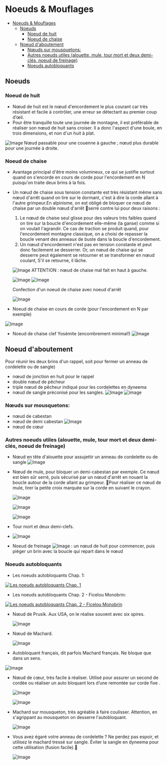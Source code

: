 # Noeuds & Mouflages

- [Noeuds & Mouflages](#Noeuds--Mouflages)
  - [Noeuds](#Noeuds)
    - [Noeud de huit](#Noeud-de-huit)
    - [Noeud de chaise](#Noeud-de-chaise)
  - [Noeud d'aboutement](#Noeud-daboutement)
    - [Nœuds sur mousquetons:](#N%C5%93uds-sur-mousquetons)
    - [Autres noeuds utiles (alouette, mule, tour mort et deux demi-clés, noeud de freinage)](#Autres-noeuds-utiles-alouette-mule-tour-mort-et-deux-demi-cl%C3%A9s-noeud-de-freinage)
    - [Noeuds autobloquants](#Noeuds-autobloquants)

## Noeuds

### Noeud de huit

* Nœud de huit est le nœud d'encordement le plus courant car très résistant et facile à contrôler, une erreur se détectant au premier coup d’œil.
* Pour être tranquille toute une journée de montagne, il est préférable de réaliser son nœud de huit sans croiser. Il a donc l'aspect d'une boule, en
trois dimensions, et non d'un huit à plat.

![Image](img/noeuxhuit.png?raw=true)
Nœud passable pour une couenne à gauche ; nœud plus durable pour une journée à droite.

### Noeud de chaise
    
* Avantage principal d'être moins volumineux, ce qui se justifie surtout quand on s'encorde en cours de corde pour l'encordement en N puisqu'on traite deux brins à la fois.
* Un nœud de chaise sous tension constante est très résistant même sans nœud d'arrêt quand on tire sur le dormant, c'est à dire la corde allant à l'autre grimpeur.En alpinisme, on est obligé de bloquer ce nœud de chaise par un double nœud d'arrêt serré contre lui pour deux raisons :
    1. Le nœud de chaise seul glisse pour des valeurs très faibles quand on tire sur la boucle d'encordement elle-même (la ganse) comme si on voulait l'agrandir. Ce cas de traction se produit quand, pour l'encordement montagne classique, on a choisi de repasser la boucle venant des anneaux de buste dans la boucle d'encordement.
    2. Un nœud d'encordement n'est pas en tension constante et peut donc facilement se desserrer. Or, un nœud de chaise qui se desserre peut également se retourner et se transformer en nœud coulant, S'il se retourne, il lâche.

    ![Image](img/noeudchaise.png?raw=true)
    ATTENTION : nœud de chaise mal fait en haut à gauche.

    ![Image](img/noeudhuit.png?raw=true)
    ![Image](img/chaise.png?raw=true)

    Confection d'un noeud de chaise avec noeud d'arrêt
    
    ![Image](https://proxy.duckduckgo.com/iu/?u=http%3A%2F%2Flezardevillemandeur.org%2Fwp-content%2Fuploads%2Fnoeud-de-chaise.jpg&f=1)

* Noeud de chaise en cours de corde (pour l'encordement en N par exemple)
  
![Image](img/chaiseN.png?raw=true)

* Noeud de chaise clef Yosémite (encombrement minimal!)
![Image](img/noeudyosemite.png?raw=true)

## Noeud d'aboutement 

Pour réunir les deux brins d'un rappel, soit pour fermer un anneau de cordelette ou de sangle)
* nœud de jonction en huit pour le rappel
* double nœud de pêcheur
* triple nœud de pêcheur indiqué pour les cordelettes en dyneema
* nœud de sangle préconisé pour les sangles.
  ![Image](img/rabouttement.png?raw=true)
  ![image](img/doublepecheur.png?raw=true)
  
### Nœuds sur mousquetons:
* nœud de cabestan
* nœud de demi cabestan
![Image](img/cabestan.png?raw=true)
* nœud de cœur

### Autres noeuds utiles (alouette, mule, tour mort et deux demi-clés, noeud de freinage)

* Nœud en tête d'alouette pour assujettir un anneau de cordelette ou de sangle
  ![Image](img/tetealouette.png?raw=true)
  
* Nœud de mule, pour bloquer un demi-cabestan par exemple. Ce nœud est bien sûr serré, puis sécurisé par un nœud d'arrêt en nouant la boucle autour de la corde allant au grimpeur. Pour réaliser ce nœud de mule, tirer la petite croix marquée sur la corde en suivant le crayon.
  
  ![Image](img/noeudcoeur.png?raw=true)

  ![Image](img/noeudcoeur2.png?raw=true)

  ![Image](img/noeudmuleconfection.png?raw=true)
  
* Tour mort et deux demi-clefs. 
* 
  ![Image](img/tourmort.png?raw=true)

* Noeud de freinage
![Image](img/noeudfreinage.png?raw=true) : un nœud de huit pour commencer, puis piéger un brin avec la boucle qui repart dans le nœud

### Noeuds autobloquants

* Les noeuds autobloquants Chap. 1:

[![Les noeuds autobloquants Chap. 1](https://img.youtube.com/vi/_1RG-CSgGpc/0.jpg)](https://www.youtube.com/watch?v=_1RG-CSgGpc "Les noeuds autobloquants Chap. 1")  

* Les noeuds autobloquants Chap. 2 - Ficelou Monobrin:

[![Les noeuds autobloquants Chap. 2 - Ficelou Monobrin](https://img.youtube.com/vi/Lj9wNgbDs1s/0.jpg)](https://www.youtube.com/watch?v=Lj9wNgbDs1s "Les noeuds autobloquants Chap. 2 - Ficelou Monobrin")  

* Nœud de Prusik. Aux USA, on le réalise souvent avec six spires.

  ![Image](img/prussike.png)

* Nœud de Machard.

  ![Image](img/machard.png)

* Autobloquant français, dit parfois Machard français. Ne bloque que dans un sens.

![Image](img/machardfrancais.png)

* Nœud de cœur, très facile à réaliser. Utilisé pour assurer un second de cordée ou réaliser un auto
bloquant lors d’une remontée sur corde fixe .

  ![Image](img/coeur.png)

  ![Image](img/noeudcoeurrealisation.png)

* Machard sur mousqueton, très agréable à faire coulisser. Attention, en s'agrippant au mousqueton on desserre l'autobloquant.

  ![Image](img/machardmousqueton.png)

* Vous avez égaré votre anneau de cordelette ? Ne perdez pas espoir, et utilisez le machard tressé sur sangle. Éviter la sangle en dyneema pour cette utilisation (fusion facile).

  ![Image](img/machardsangle.png)